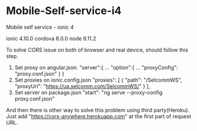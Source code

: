# Mobile-Self-service-i4
Mobile self service - ionic 4


ionic 4.10.0
cordova 8.0.0
node 8.11.2

To solve CORS issue on both of browser and real device, should follow this step.
1. Set proxy on angular.json.
    "server":{
        ...
        "option":{
            ...
            "proxyConfig": "proxy.conf.json"
        }
    }
2. Set proxies on ionic.config.json
    "proxies": [
        {
        "path": "/SelcommWS",
        "proxyUrl": "https://ua.selcomm.com/SelcommWS/"
        }
    ],
3. Set server on package.json
    "start": "ng serve --proxy-config proxy.conf.json"

And then there is other way to solve this problem using third party(Heroku).
Just add "https://cors-anywhere.herokuapp.com" at the first part of request URL.